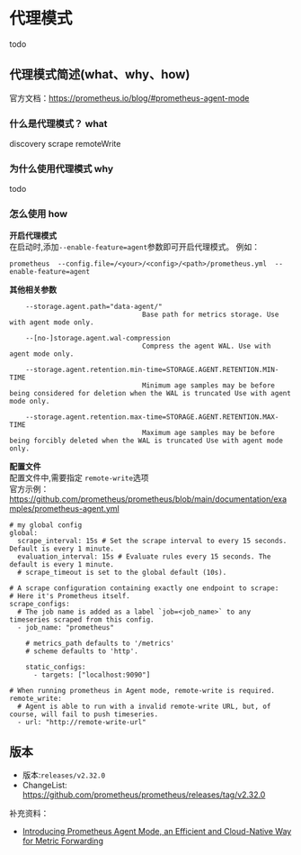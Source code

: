 # 代理模式
todo



## 代理模式简述(what、why、how)  
官方文档：https://prometheus.io/blog/#prometheus-agent-mode
### 什么是代理模式？ what
discovery
scrape
remoteWrite

### 为什么使用代理模式   why
todo
### 怎么使用 how  

**开启代理模式**  
在启动时,添加`--enable-feature=agent`参数即可开启代理模式。 例如：  
```
prometheus  --config.file=/<your>/<config>/<path>/prometheus.yml  --enable-feature=agent
```

**其他相关参数**  

```
    --storage.agent.path="data-agent/"  
                                 Base path for metrics storage. Use with agent mode only.

    --[no-]storage.agent.wal-compression  
                                 Compress the agent WAL. Use with agent mode only.

    --storage.agent.retention.min-time=STORAGE.AGENT.RETENTION.MIN-TIME  
                                 Minimum age samples may be before being considered for deletion when the WAL is truncated Use with agent mode only.   

    --storage.agent.retention.max-time=STORAGE.AGENT.RETENTION.MAX-TIME  
                                 Maximum age samples may be before being forcibly deleted when the WAL is truncated Use with agent mode only.    

```
  

**配置文件**  
配置文件中,需要指定 `remote-write`选项  
官方示例： https://github.com/prometheus/prometheus/blob/main/documentation/examples/prometheus-agent.yml
```
# my global config
global:
  scrape_interval: 15s # Set the scrape interval to every 15 seconds. Default is every 1 minute.
  evaluation_interval: 15s # Evaluate rules every 15 seconds. The default is every 1 minute.
  # scrape_timeout is set to the global default (10s).

# A scrape configuration containing exactly one endpoint to scrape:
# Here it's Prometheus itself.
scrape_configs:
  # The job name is added as a label `job=<job_name>` to any timeseries scraped from this config.
  - job_name: "prometheus"

    # metrics_path defaults to '/metrics'
    # scheme defaults to 'http'.

    static_configs:
      - targets: ["localhost:9090"]

# When running prometheus in Agent mode, remote-write is required.
remote_write:
  # Agent is able to run with a invalid remote-write URL, but, of course, will fail to push timeseries.
  - url: "http://remote-write-url"

```



## 版本
- 版本:`releases/v2.32.0` 
- ChangeList: https://github.com/prometheus/prometheus/releases/tag/v2.32.0  












补充资料：
- [Introducing Prometheus Agent Mode, an Efficient and Cloud-Native Way for Metric Forwarding](https://prometheus.io/blog/2021/11/16/agent/)